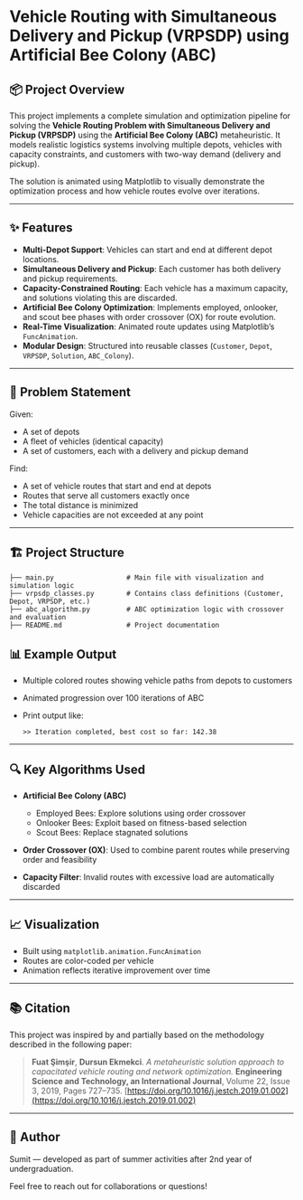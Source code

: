 # Vehicle Routing with Simultaneous Delivery and Pickup (VRPSDP) using Artificial Bee Colony (ABC)

## 📦 Project Overview

This project implements a complete simulation and optimization pipeline for solving the **Vehicle Routing Problem with Simultaneous Delivery and Pickup (VRPSDP)** using the **Artificial Bee Colony (ABC)** metaheuristic. It models realistic logistics systems involving multiple depots, vehicles with capacity constraints, and customers with two-way demand (delivery and pickup).

The solution is animated using Matplotlib to visually demonstrate the optimization process and how vehicle routes evolve over iterations.

---

## ✨ Features

* **Multi-Depot Support**: Vehicles can start and end at different depot locations.
* **Simultaneous Delivery and Pickup**: Each customer has both delivery and pickup requirements.
* **Capacity-Constrained Routing**: Each vehicle has a maximum capacity, and solutions violating this are discarded.
* **Artificial Bee Colony Optimization**: Implements employed, onlooker, and scout bee phases with order crossover (OX) for route evolution.
* **Real-Time Visualization**: Animated route updates using Matplotlib’s `FuncAnimation`.
* **Modular Design**: Structured into reusable classes (`Customer`, `Depot`, `VRPSDP`, `Solution`, `ABC_Colony`).

---

## 🧮 Problem Statement

Given:

* A set of depots
* A fleet of vehicles (identical capacity)
* A set of customers, each with a delivery and pickup demand

Find:

* A set of vehicle routes that start and end at depots
* Routes that serve all customers exactly once
* The total distance is minimized
* Vehicle capacities are not exceeded at any point

---

## 🏗️ Project Structure

```
├── main.py                  # Main file with visualization and simulation logic
├── vrpsdp_classes.py        # Contains class definitions (Customer, Depot, VRPSDP, etc.)
├── abc_algorithm.py         # ABC optimization logic with crossover and evaluation
├── README.md                # Project documentation
```





## 📊 Example Output

* Multiple colored routes showing vehicle paths from depots to customers
* Animated progression over 100 iterations of ABC
* Print output like:

  ```
  >> Iteration completed, best cost so far: 142.38
  ```

---

## 🔍 Key Algorithms Used

* **Artificial Bee Colony (ABC)**

  * Employed Bees: Explore solutions using order crossover
  * Onlooker Bees: Exploit based on fitness-based selection
  * Scout Bees: Replace stagnated solutions
* **Order Crossover (OX)**: Used to combine parent routes while preserving order and feasibility
* **Capacity Filter**: Invalid routes with excessive load are automatically discarded

---

## 📈 Visualization

* Built using `matplotlib.animation.FuncAnimation`
* Routes are color-coded per vehicle
* Animation reflects iterative improvement over time

---

## 📚 Citation

This project was inspired by and partially based on the methodology described in the following paper:

> **Fuat Şimşir**, **Dursun Ekmekci**.
> *A metaheuristic solution approach to capacitated vehicle routing and network optimization.*
> **Engineering Science and Technology, an International Journal**, Volume 22, Issue 3, 2019, Pages 727–735.
> [https://doi.org/10.1016/j.jestch.2019.01.002](https://doi.org/10.1016/j.jestch.2019.01.002)


---

## 👤 Author

Sumit — developed as part of summer activities after 2nd year of undergraduation.

Feel free to reach out for collaborations or questions!
